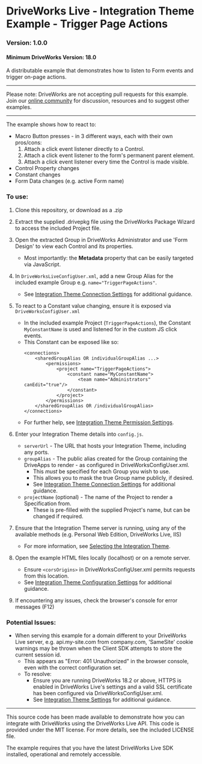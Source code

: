 # DriveWorks Live - Integration Theme Example - Trigger Page Actions
### Version: 1.0.0
#### Minimum DriveWorks Version: 18.0

A distributable example that demonstrates how to listen to Form events and trigger on-page actions.

---

Please note: DriveWorks are not accepting pull requests for this example.  
Join our [online community](https://my.driveworks.co.uk) for discussion, resources and to suggest other examples.

---

The example shows how to react to:
- Macro Button presses - in 3 different ways, each with their own pros/cons:
    1. Attach a click event listener directly to a Control.
    2. Attach a click event listener to the form's permanent parent element.
    3. Attach a click event listener every time the Control is made visible.
- Control Property changes
- Constant changes
- Form Data changes (e.g. active Form name)

### To use:
1. Clone this repository, or download as a .zip

2. Extract the supplied .drivepkg file using the DriveWorks Package Wizard to access the included Project file.

3. Open the extracted Group in DriveWorks Administrator and use 'Form Design' to view each Control and its properties.
    * Most importantly: the **Metadata** property that can be easily targeted via JavaScript.

4. In `DriveWorksLiveConfigUser.xml`, add a new Group Alias for the included example Group e.g. `name="TriggerPageActions"`.
    * See [Integration Theme Connection Settings](https://docs.driveworkspro.com/Topic/IntegrationThemeSettings#Connection-Settings) for additional guidance.

5. To react to a Constant value changing, ensure it is exposed via `DriveWorksConfigUser.xml`
    * In the included example Project (`TriggerPageActions`), the Constant `MyConstantName` is used and listened for in the custom JS click events.
    * This Constant can be exposed like so:
        ```
        <connections>
            <sharedGroupAlias OR individualGroupAlias ...>
                <permissions>
                    <project name="TriggerPageActions">
                        <constant name="MyConstantName">
                            <team name="Administrators" canEdit="true"/>
                        </constant>
                    </project>
                </permissions>
            </sharedGroupAlias OR /individualGroupAlias>
        </connections>
        ```
    * For further help, see [Integration Theme Permission Settings](https://docs.driveworkspro.com/Topic/IntegrationThemeSettings#Permissions).

6. Enter your Integration Theme details into `config.js`.
    * `serverUrl` - The URL that hosts your Integration Theme, including any ports.
    * `groupAlias` - The public alias created for the Group containing the DriveApps to render - as configured in DriveWorksConfigUser.xml.
        * This *must* be specified for each Group you wish to use.
        * This allows you to mask the true Group name publicly, if desired.
        * See [Integration Theme Connection Settings](https://docs.driveworkspro.com/Topic/IntegrationThemeSettings#Connection-Settings) for additional guidance.
    * `projectName` (optional) - The name of the Project to render a Specification from.
        * These is pre-filled with the supplied Project's name, but can be changed if required.

7. Ensure that the Integration Theme server is running, using any of the available methods (e.g. Personal Web Edition, DriveWorks Live, IIS)
    * For more information, see [Selecting the Integration Theme](https://docs.driveworkspro.com/Topic/IntegrationThemeSelect).

8. Open the example HTML files locally (localhost) or on a remote server.
    * Ensure `<corsOrigins>` in DriveWorksConfigUser.xml permits requests from this location.
    * See [Integration Theme Configuration Settings](https://docs.driveworkspro.com/Topic/IntegrationThemeSettings#Configuration-Settings) for additional guidance.

9. If encountering any issues, check the browser's console for error messages (F12)

### Potential Issues:
* When serving this example for a domain different to your DriveWorks Live server, e.g. api.my-site.com from company.com, 'SameSite' cookie warnings may be thrown when the Client SDK attempts to store the current session id.
    * This appears as "Error: 401 Unauthorized" in the browser console, even with the correct configuration set. 
    * To resolve:
        * Ensure you are running DriveWorks 18.2 or above, HTTPS is enabled in DriveWorks Live's settings and a valid SSL certificate has been configured via DriveWorksConfigUser.xml.
        * See [Integration Theme Settings](https://docs.driveworkspro.com/Topic/IntegrationThemeSettings) for additional guidance.

---

This source code has been made available to demonstrate how you can integrate with DriveWorks using the DriveWorks Live API.
This code is provided under the MIT license. For more details, see the included LICENSE file.

The example requires that you have the latest DriveWorks Live SDK installed, operational and remotely accessible.
